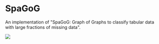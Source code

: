 # SpaGoG
An implementation of "SpaGoG: Graph of Graphs to classify tabular data with large fractions of missing data".

<image src="/figures/GoG Paper - Fig 2.pdf"/>
